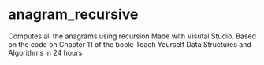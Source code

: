 # anagram_recursive
Computes all the anagrams using recursion
Made with  Visutal Studio.
Based on the code on Chapter 11 of the book: Teach Yourself Data Structures and Algorithms in 24 hours
